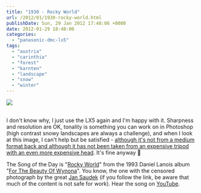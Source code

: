 ```yaml
---
title: "1930 - Rocky World"
url: /2012/01/1930-rocky-world.html
publishDate: Sun, 29 Jan 2012 17:48:06 +0000
date: 2012-01-29 18:48:06
categories: 
  - "panasonic-dmc-lx5"
tags: 
  - "austria"
  - "carinthia"
  - "forest"
  - "karnten"
  - "landscape"
  - "snow"
  - "winter"
---
```

<div class="container">
<div class="center"><a target="_blank" href="https://d25zfm9zpd7gm5.cloudfront.net/1200x1200/2012/20120129_154758_ps.jpg"><img src="https://d25zfm9zpd7gm5.cloudfront.net/0600x0600/2012/20120129_154758_ps.jpg" /></a></div>
</div>
<br />

I don't know why, I just use the LX5 again and I'm happy with it. Sharpness and resolution are OK, tonality is something you can work on in Photoshop (high contrast snowy landscapes are always a challenge), and when I look at this image, I can't help but be satisfied - <a href="http://www.luminous-landscape.com/understanding-series/everything_matters__it_is_all_about_the_small_details.shtml" target="_blank">although it's not from a medium format back and although it has not been taken from an expensive tripod with an even more expensive head</a>. It's fine anyway 🙂

 The Song of the Day is "<a href="http://www.lyricsmode.com/lyrics/d/daniel_lanois/rocky_world.html" target="_blank">Rocky World</a>" from the 1993 Daniel Lanois album "<a href="http://en.wikipedia.org/wiki/For_the_beauty_of_wynona" target="_blank">For The Beauty Of Wynona</a>". You know, the one with the censored photograph by the great <a href="http://www.saudek.com/en/jan/uvod.html" target="_blank">Jan Saudek</a> (if you follow the link, be aware that much of the content is not safe for work). Hear the song on <a href="http://www.youtube.com/watch?v=vgPWiwPvWes" target="_blank">YouTube</a>.
